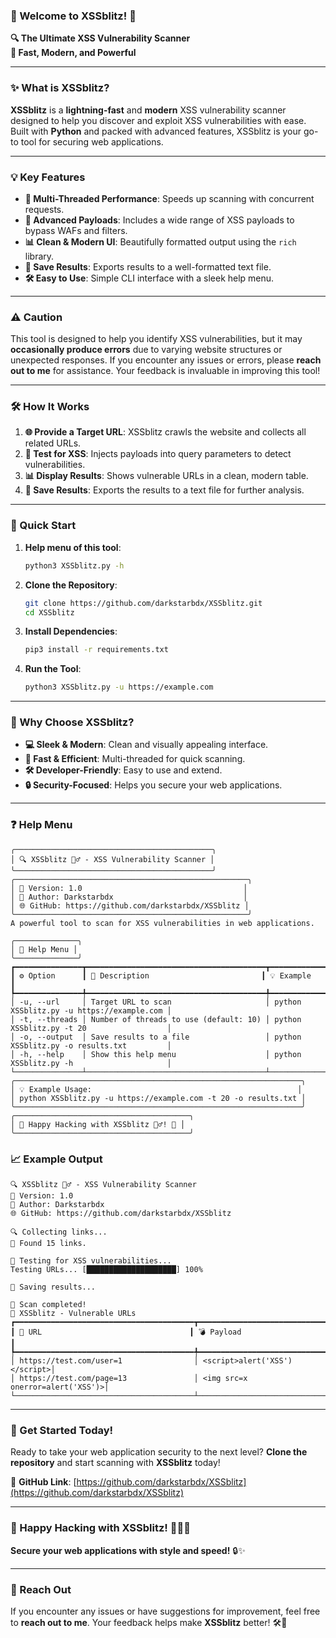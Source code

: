 ### **🌟 Welcome to XSSblitz! 🌟**  
**🔍 The Ultimate XSS Vulnerability Scanner**  
**🚀 Fast, Modern, and Powerful**  

---

### **✨ What is XSSblitz?**  
**XSSblitz** is a **lightning-fast** and **modern** XSS vulnerability scanner designed to help you discover and exploit XSS vulnerabilities with ease. Built with **Python** and packed with advanced features, XSSblitz is your go-to tool for securing web applications.  

---

### **💡 Key Features**   
- **🚀 Multi-Threaded Performance**: Speeds up scanning with concurrent requests.  
- **🎯 Advanced Payloads**: Includes a wide range of XSS payloads to bypass WAFs and filters.  
- **📊 Clean & Modern UI**: Beautifully formatted output using the `rich` library.  
- **📂 Save Results**: Exports results to a well-formatted text file.  
- **🛠️ Easy to Use**: Simple CLI interface with a sleek help menu.  

---

### **⚠️ Caution**  
This tool is designed to help you identify XSS vulnerabilities, but it may **occasionally produce errors** due to varying website structures or unexpected responses. If you encounter any issues or errors, please **reach out to me** for assistance. Your feedback is invaluable in improving this tool!  

---

### **🛠️ How It Works**  
1. **🌐 Provide a Target URL**: XSSblitz crawls the website and collects all related URLs.  
2. **🚀 Test for XSS**: Injects payloads into query parameters to detect vulnerabilities.  
3. **📊 Display Results**: Shows vulnerable URLs in a clean, modern table.  
4. **📂 Save Results**: Exports the results to a text file for further analysis.  

---

### **🚀 Quick Start**  

1. **Help menu of this tool**:  
   ```bash
   python3 XSSblitz.py -h
   ```

1. **Clone the Repository**:  
   ```bash
   git clone https://github.com/darkstarbdx/XSSblitz.git
   cd XSSblitz
   ```

2. **Install Dependencies**:  
   ```bash
   pip3 install -r requirements.txt
   ```

3. **Run the Tool**:  
   ```bash
   python3 XSSblitz.py -u https://example.com
   ```

---

### **🌟 Why Choose XSSblitz?**  
- **💻 Sleek & Modern**: Clean and visually appealing interface.  
- **🚀 Fast & Efficient**: Multi-threaded for quick scanning.  
- **🛠️ Developer-Friendly**: Easy to use and extend.  
- **🔒 Security-Focused**: Helps you secure your web applications.  

---

### **❓ Help Menu**  
```
╭────────────────────────────────────────────╮
│ 🔍 XSSblitz 🕵️‍♂️ - XSS Vulnerability Scanner │
╰────────────────────────────────────────────╯
╭────────────────────────────────────────────────────╮
│ 📌 Version: 1.0                                    │
│ 👤 Author: Darkstarbdx                             │
│ 🌐 GitHub: https://github.com/darkstarbdx/XSSblitz │
╰────────────────────────────────────────────────────╯
A powerful tool to scan for XSS vulnerabilities in web applications.

╭──────────────╮
│ 📖 Help Menu │
╰──────────────╯
┏━━━━━━━━━━━━━━━┳━━━━━━━━━━━━━━━━━━━━━━━━━━━━━━━━━━━━━━━━┳━━━━━━━━━━━━━━━━━━━━━━━━━━━━━━━━━━━━━━━━━━━┓
┃ ⚙️ Option      ┃ 📝 Description                         ┃ 💡 Example                                ┃
┡━━━━━━━━━━━━━━━╇━━━━━━━━━━━━━━━━━━━━━━━━━━━━━━━━━━━━━━━━╇━━━━━━━━━━━━━━━━━━━━━━━━━━━━━━━━━━━━━━━━━━━┩
│ -u, --url     │ Target URL to scan                     │ python XSSblitz.py -u https://example.com │
│ -t, --threads │ Number of threads to use (default: 10) │ python XSSblitz.py -t 20                  │
│ -o, --output  │ Save results to a file                 │ python XSSblitz.py -o results.txt         │
│ -h, --help    │ Show this help menu                    │ python XSSblitz.py -h                     │
└───────────────┴────────────────────────────────────────┴───────────────────────────────────────────┘
╭────────────────────────────────────────────────────────────────╮
│ 💡 Example Usage:                                              │
│ python XSSblitz.py -u https://example.com -t 20 -o results.txt │
╰────────────────────────────────────────────────────────────────╯
╭───────────────────────────────────────╮
│ 🚀 Happy Hacking with XSSblitz 🕵️‍♂️! 🚀 │
╰───────────────────────────────────────╯
```

### **📈 Example Output**  
```
🔍 XSSblitz 🕵️‍♂️ - XSS Vulnerability Scanner
📌 Version: 1.0
👤 Author: Darkstarbdx
🌐 GitHub: https://github.com/darkstarbdx/XSSblitz

🔍 Collecting links...
📂 Found 15 links.

🚀 Testing for XSS vulnerabilities...
Testing URLs... [████████████████████] 100%

📝 Saving results...

🎉 Scan completed!
📌 XSSblitz - Vulnerable URLs
┏━━━━━━━━━━━━━━━━━━━━━━━━━━━━━━━━━━━━━━━━┳━━━━━━━━━━━━━━━━━━━━━━━━━━━━━━┓
┃ 🔗 URL                                 ┃ 💣 Payload                  ┃
┡━━━━━━━━━━━━━━━━━━━━━━━━━━━━━━━━━━━━━━━━╇━━━━━━━━━━━━━━━━━━━━━━━━━━━━━━┩
│ https://test.com/user=1                │ <script>alert('XSS')</script>│
│ https://test.com/page=13               │ <img src=x onerror=alert('XSS')>│
└────────────────────────────────────────┴──────────────────────────────┘
```

---

### **🚀 Get Started Today!**  
Ready to take your web application security to the next level? **Clone the repository** and start scanning with **XSSblitz** today!  

🔗 **GitHub Link**: [https://github.com/darkstarbdx/XSSblitz](https://github.com/darkstarbdx/XSSblitz)  

---

### **🌟 Happy Hacking with XSSblitz! 🕵️‍♂️🚀**  
**Secure your web applications with style and speed!** 🔒✨  

---

### **📧 Reach Out**  
If you encounter any issues or have suggestions for improvement, feel free to **reach out to me**. Your feedback helps make **XSSblitz** better! 🛠️📩
